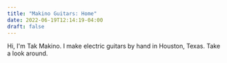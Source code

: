 ```yaml
---
title: "Makino Guitars: Home"
date: 2022-06-19T12:14:19-04:00
draft: false
---
```


Hi, I'm Tak Makino. I make electric guitars by hand in Houston, Texas. Take a look around. 